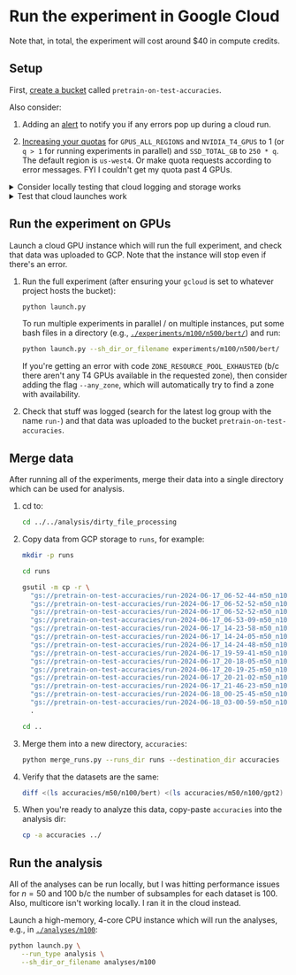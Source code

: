 # Run the experiment in Google Cloud

Note that, in total, the experiment will cost around $40 in compute credits.


## Setup

First, [create a bucket](https://cloud.google.com/storage/docs/creating-buckets) called
`pretrain-on-test-accuracies`.

Also consider:

1. Adding an [alert](https://cloud.google.com/monitoring/support/notification-options)
   to notify you if any errors pop up during a cloud run.

2. [Increasing your quotas](https://console.cloud.google.com/iam-admin/quotas) for
   `GPUS_ALL_REGIONS` and `NVIDIA_T4_GPUS` to 1 (or `q > 1` for running experiments in
   parallel) and `SSD_TOTAL_GB` to `250 * q`. The default region is `us-west4`. Or make
   quota requests according to error messages. FYI I couldn't get my quota past 4 GPUs.


<details>
<summary>Consider locally testing that cloud logging and storage works</summary>

Run a mini experiment on your computer and check that data was uploaded to GCP.

1. Install the `gcp` requirements (at the repo root):

   ```bash
   python -m pip install ".[gcp]"
   ```

2. From the repo root, run the mini CPU test (after ensuring your `gcloud` is set to
   whatever project hosts the bucket):

   ```bash
   PRETRAIN_ON_TEST_CLOUD_PROVIDER="gcp" \
   PRETRAIN_ON_TEST_BUCKET_NAME="pretrain-on-test-accuracies" \
   ./experiment_mini.sh
   ```

3. Check that stuff was logged (search for the latest log group with the name `run-`)
   and that data was uploaded to the bucket `pretrain-on-test-accuracies`.

</details>

<details>
<summary>Test that cloud launches work</summary>

Launch a cloud instance which will run a mini experiment, and check that data was
uploaded to GCP.

1. Run the mini CPU test (after ensuring your `gcloud` is set to whatever project hosts
   the bucket):

   ```bash
   python launch.py --run_type cpu-test
   ```

2. Check that stuff was logged (search for the latest log group with the name `run-`)
   and that data was uploaded to the bucket `pretrain-on-test-accuracies`.

3. Consider deleting these logs:

   ```bash
   python delete_old_test_logs.py
   ```

</details>


## Run the experiment on GPUs

Launch a cloud GPU instance which will run the full experiment, and check that data was
uploaded to GCP. Note that the instance will stop even if there's an error.

1. Run the full experiment (after ensuring your `gcloud` is set to whatever project
   hosts the bucket):

   ```bash
   python launch.py
   ```

   To run multiple experiments in parallel / on multiple instances, put some bash files
   in a directory (e.g.,
   [`./experiments/m100/n500/bert/`](./experiments/m100/n500/bert/)) and run:

   ```bash
   python launch.py --sh_dir_or_filename experiments/m100/n500/bert/
   ```

   If you're getting an error with code `ZONE_RESOURCE_POOL_EXHAUSTED` (b/c there aren't
   any T4 GPUs available in the requested zone), then consider adding the flag
   `--any_zone`, which will automatically try to find a zone with availability.

2. Check that stuff was logged (search for the latest log group with the name `run-`)
   and that data was uploaded to the bucket `pretrain-on-test-accuracies`.


## Merge data

After running all of the experiments, merge their data into a single directory which can
be used for analysis. 

1. cd to:

   ```bash
   cd ../../analysis/dirty_file_processing
   ```

2. Copy data from GCP storage to `runs`, for example:

   ```bash
   mkdir -p runs
   ```

   ```bash
   cd runs
   ```

   ```bash
   gsutil -m cp -r \
     "gs://pretrain-on-test-accuracies/run-2024-06-17_06-52-44-m50_n100_gpt2_4" \
     "gs://pretrain-on-test-accuracies/run-2024-06-17_06-52-52-m50_n100_gpt2_2" \
     "gs://pretrain-on-test-accuracies/run-2024-06-17_06-52-52-m50_n100_gpt2_5" \
     "gs://pretrain-on-test-accuracies/run-2024-06-17_06-53-09-m50_n100_gpt2_7" \
     "gs://pretrain-on-test-accuracies/run-2024-06-17_14-23-58-m50_n100_gpt2_6" \
     "gs://pretrain-on-test-accuracies/run-2024-06-17_14-24-05-m50_n100_gpt2_3" \
     "gs://pretrain-on-test-accuracies/run-2024-06-17_14-24-48-m50_n100_gpt2_1" \
     "gs://pretrain-on-test-accuracies/run-2024-06-17_19-59-41-m50_n100_bert_2" \
     "gs://pretrain-on-test-accuracies/run-2024-06-17_20-18-05-m50_n100_bert_4" \
     "gs://pretrain-on-test-accuracies/run-2024-06-17_20-19-25-m50_n100_bert_6" \
     "gs://pretrain-on-test-accuracies/run-2024-06-17_20-21-02-m50_n100_bert_5" \
     "gs://pretrain-on-test-accuracies/run-2024-06-17_21-46-23-m50_n100_bert_7" \
     "gs://pretrain-on-test-accuracies/run-2024-06-18_00-25-45-m50_n100_bert_1" \
     "gs://pretrain-on-test-accuracies/run-2024-06-18_03-00-59-m50_n100_bert_3" \
     .
   ```

   ```bash
   cd ..
   ```

3. Merge them into a new directory, `accuracies`:

   ```bash
   python merge_runs.py --runs_dir runs --destination_dir accuracies
   ```

4. Verify that the datasets are the same:

   ```bash
   diff <(ls accuracies/m50/n100/bert) <(ls accuracies/m50/n100/gpt2)
   ```

5. When you're ready to analyze this data, copy-paste `accuracies` into the analysis
   dir:

   ```bash
   cp -a accuracies ../
   ```


## Run the analysis

All of the analyses can be run locally, but I was hitting performance issues for $n =
50$ and $100$ b/c the number of subsamples for each dataset is $100$. Also, multicore
isn't working locally. I ran it in the cloud instead.

Launch a high-memory, 4-core CPU instance which will run the analyses, e.g., in
[`./analyses/m100`](./analyses/m100):

```bash
python launch.py \
   --run_type analysis \
   --sh_dir_or_filename analyses/m100
```

